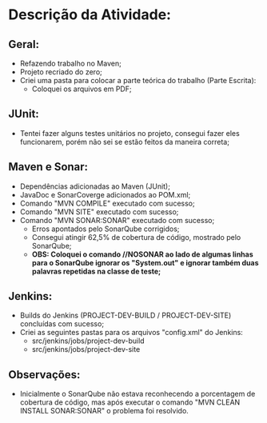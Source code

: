 # Descrição da Atividade:

## Geral:
- Refazendo trabalho no Maven;
- Projeto recriado do zero;
- Criei uma pasta para colocar a parte teórica do trabalho (Parte Escrita):
  - Coloquei os arquivos em PDF;
  
## JUnit:
- Tentei fazer alguns testes unitários no projeto, consegui fazer eles funcionarem, porém não sei se estão feitos da maneira correta;
  
## Maven e Sonar:
- Dependências adicionadas ao Maven (JUnit);
- JavaDoc e SonarCoverge adicionados ao POM.xml;
- Comando "MVN COMPILE" executado com sucesso;
- Comando "MVN SITE" executado com sucesso;
- Comando "MVN SONAR:SONAR" executado com sucesso;
  - Erros apontados pelo SonarQube corrigidos;
  - Consegui atingir 62,5% de cobertura de código, mostrado pelo SonarQube;
  - **OBS: Coloquei o comando //NOSONAR ao lado de algumas linhas para o SonarQube ignorar os "System.out" e ignorar também duas palavras repetidas na classe de teste;**
  
## Jenkins:
- Builds do Jenkins (PROJECT-DEV-BUILD / PROJECT-DEV-SITE) concluídas com sucesso;
- Criei as seguintes pastas para os arquivos "config.xml" do Jenkins:
  - src/jenkins/jobs/project-dev-build
  - src/jenkins/jobs/project-dev-site
  
## Observações:
  - Inicialmente o SonarQube não estava reconhecendo a porcentagem de cobertura de código, mas após executar o comando "MVN CLEAN INSTALL SONAR:SONAR" o problema foi resolvido.
